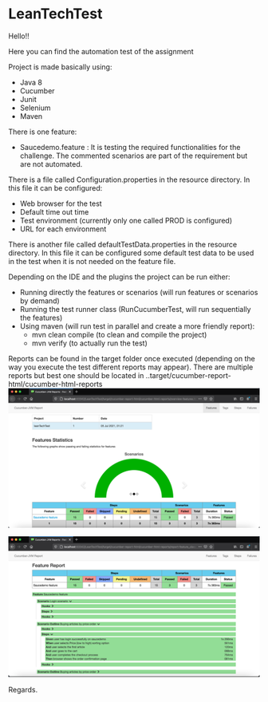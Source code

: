 # LeanTechTest

Hello!!

Here you can find the automation test of the assignment

Project is made basically using:
  - Java 8
  - Cucumber
  - Junit
  - Selenium
  - Maven

There is one feature:
  - Saucedemo.feature : It is testing the required functionalities for the challenge. The commented scenarios are 
    part of the requirement but are not automated.

There is a file called Configuration.properties in the resource directory. In this file it can be configured:
  - Web browser for the test
  - Default time out time
  - Test environment (currently only one called PROD is configured)
  - URL for each environment
  
There is another file called defaultTestData.properties in the resource directory. In this file it can be 
configured some default test data to be used in the test when it is not needed on the feature file.

Depending on the IDE and the plugins the project can be run either:
- Running directly the features or scenarios (will run features or scenarios by demand)
- Running the test runner class (RunCucumberTest, will run sequentially the features)
- Using maven (will run test in parallel and create a more friendly report):
  * mvn clean compile (to clean and compile the project)
  * mvn verify (to actually run the test)

Reports can be found in the target folder once executed (depending on the way you execute the test different reports may appear). 
There are multiple reports but best one should be located in ..target/cucumber-report-html/cucumber-html-reports
![Report example 1](https://github.com/jarvcol/leanTest/blob/master/images/report1.png)

![Report example 2](https://github.com/jarvcol/leanTest/blob/master/images/report2.png)

Regards.

